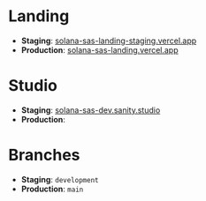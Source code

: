 # Landing

- **Staging**: [solana-sas-landing-staging.vercel.app](https://solana-sas-landing-staging.vercel.app)
- **Production**: [solana-sas-landing.vercel.app](https://solana-sas-landing.vercel.app)

# Studio

- **Staging**: [solana-sas-dev.sanity.studio](https://solana-sas-dev.sanity.studio)
- **Production**: 

# Branches

- **Staging**: `development`
- **Production**: `main`
